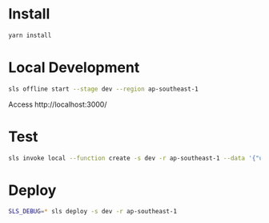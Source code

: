 # Install 

```sh
yarn install
```

# Local Development

```sh
sls offline start --stage dev --region ap-southeast-1
```

Access http://localhost:3000/

# Test

```sh
sls invoke local --function create -s dev -r ap-southeast-1 --data '{"url":"http://example.com"}'
```

# Deploy

```sh
SLS_DEBUG=* sls deploy -s dev -r ap-southeast-1
```
